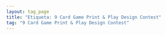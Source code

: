 ```yaml
---
layout: tag_page
title: "Etiqueta: 9 Card Game Print & Play Design Contest"
tag: "9 Card Game Print & Play Design Contest"
---
```

